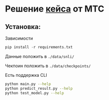 # Решение [кейса](reports/CL_Cup_IT_2021_MTS.pdf) от МТС
## Установка:
Зависимости
```python
pip install -r requirements.txt
```
Данные положить в ``./data/snli/`` 


Чекпоин положить в ``./data/checkpoints/``

Есть поддержка CLI
```bash
python main.py --help
python predict_result.py --help
python test_model.py --help
```
